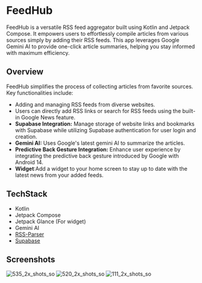 # FeedHub

FeedHub is a versatile RSS feed aggregator built using Kotlin and Jetpack Compose. It empowers users to effortlessly compile articles from various sources simply by adding their RSS feeds. This app leverages Google Gemini AI to provide one-click article summaries, helping you stay informed with maximum efficiency.

## Overview

FeedHub simplifies the process of collecting articles from favorite sources. Key functionalities include:

- Adding and managing RSS feeds from diverse websites.
- Users can directly add RSS links or search for RSS feeds using the built-in Google News feature.
- **Supabase Integration:** Manage storage of website links and bookmarks with Supabase while utilizing Supabase authentication for user login and creation.
- **Gemini AI:** Uses Google's latest gemini AI to summarize the articles.
- **Predictive Back Gesture Integration:** Enhance user experience by integrating the predictive back gesture introduced by Google with Android 14.
- **Widget**:Add a widget to your home screen to stay up to date with the latest news from your added feeds.


## TechStack
- Kotlin
- Jetpack Compose
- Jetpack Glance (For widget)
- Gemini AI
- [RSS-Parser](https://github.com/prof18/RSS-Parser)
- [Supabase](https://supabase.com/)

## Screenshots

![535_2x_shots_so](https://github.com/user-attachments/assets/7cc1ca93-2716-4892-8181-0e26fc95d1b1)
![520_2x_shots_so](https://github.com/user-attachments/assets/f5ab6c03-ad16-48fe-b657-0b51dd00f5a8)
![111_2x_shots_so](https://github.com/user-attachments/assets/0ef0933c-d194-4137-b941-5062efbc7c13)




